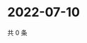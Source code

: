 # 2022-07-10

共 0 条

<!-- BEGIN WEIBO -->
<!-- 最后更新时间 Sun Jul 10 2022 20:10:52 GMT+0800 (China Standard Time) -->

<!-- END WEIBO -->
